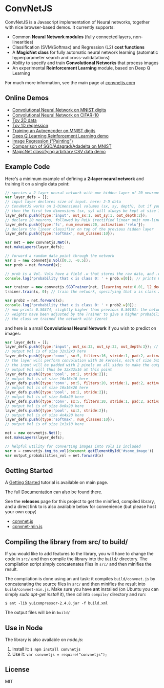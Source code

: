 
# ConvNetJS

ConvNetJS is a Javascript implementation of Neural networks, together with nice browser-based demos. It currently supports:

- Common **Neural Network modules** (fully connected layers, non-linearities)
- Classification (SVM/Softmax) and Regression (L2) **cost functions**
- A **MagicNet class** for fully automatic neural network learning (automatic hyperparameter search and cross-validatations)
- Ability to specify and train **Convolutional Networks** that process images
- An experimental **Reinforcement Learning** module, based on Deep Q Learning

For much more information, see the main page at [convnetjs.com](http://convnetjs.com)

## Online Demos
- [Convolutional Neural Network on MNIST digits](http://cs.stanford.edu/~karpathy/convnetjs/demo/mnist.html)
- [Convolutional Neural Network on CIFAR-10](http://cs.stanford.edu/~karpathy/convnetjs/demo/cifar10.html)
- [Toy 2D data](http://cs.stanford.edu/~karpathy/convnetjs/demo/classify2d.html)
- [Toy 1D regression](http://cs.stanford.edu/~karpathy/convnetjs/demo/regression.html)
- [Training an Autoencoder on MNIST digits](http://cs.stanford.edu/~karpathy/convnetjs/demo/autoencoder.html)
- [Deep Q Learning Reinforcement Learning demo](http://cs.stanford.edu/people/karpathy/convnetjs/demo/rldemo.html)
- [Image Regression ("Painting")](http://cs.stanford.edu/~karpathy/convnetjs/demo/image_regression.html)
- [Comparison of SGD/Adagrad/Adadelta on MNIST](http://cs.stanford.edu/people/karpathy/convnetjs/demo/trainers.html)
- [MagicNet classifying arbitrary CSV data demo](http://cs.stanford.edu/people/karpathy/convnetjs/demo/automatic.html)

## Example Code

Here's a minimum example of defining a **2-layer neural network** and training
it on a single data point:

```javascript
// species a 2-layer neural network with one hidden layer of 20 neurons
var layer_defs = [];
// input layer declares size of input. here: 2-D data
// ConvNetJS works on 3-Dimensional volumes (sx, sy, depth), but if you're not dealing with images
// then the first two dimensions (sx, sy) will always be kept at size 1
layer_defs.push({type:'input', out_sx:1, out_sy:1, out_depth:2});
// declare 20 neurons, followed by ReLU (rectified linear unit non-linearity)
layer_defs.push({type:'fc', num_neurons:20, activation:'relu'}); 
// declare the linear classifier on top of the previous hidden layer
layer_defs.push({type:'softmax', num_classes:10});

var net = new convnetjs.Net();
net.makeLayers(layer_defs);

// forward a random data point through the network
var x = new convnetjs.Vol([0.3, -0.5]);
var prob = net.forward(x); 

// prob is a Vol. Vols have a field .w that stores the raw data, and .dw that stores gradients
console.log('probability that x is class 0: ' + prob.w[0]); // prints 0.50101

var trainer = new convnetjs.SGDTrainer(net, {learning_rate:0.01, l2_decay:0.001});
trainer.train(x, 0); // train the network, specifying that x is class zero

var prob2 = net.forward(x);
console.log('probability that x is class 0: ' + prob2.w[0]);
// now prints 0.50374, slightly higher than previous 0.50101: the networks
// weights have been adjusted by the Trainer to give a higher probability to
// the class we trained the network with (zero)
```

and here is a small **Convolutional Neural Network** if you wish to predict on images:

```javascript
var layer_defs = [];
layer_defs.push({type:'input', out_sx:32, out_sy:32, out_depth:3}); // declare size of input
// output Vol is of size 32x32x3 here
layer_defs.push({type:'conv', sx:5, filters:16, stride:1, pad:2, activation:'relu'});
// the layer will perform convolution with 16 kernels, each of size 5x5.
// the input will be padded with 2 pixels on all sides to make the output Vol of the same size
// output Vol will thus be 32x32x16 at this point
layer_defs.push({type:'pool', sx:2, stride:2});
// output Vol is of size 16x16x16 here
layer_defs.push({type:'conv', sx:5, filters:20, stride:1, pad:2, activation:'relu'});
// output Vol is of size 16x16x20 here
layer_defs.push({type:'pool', sx:2, stride:2});
// output Vol is of size 8x8x20 here
layer_defs.push({type:'conv', sx:5, filters:20, stride:1, pad:2, activation:'relu'});
// output Vol is of size 8x8x20 here
layer_defs.push({type:'pool', sx:2, stride:2});
// output Vol is of size 4x4x20 here
layer_defs.push({type:'softmax', num_classes:10});
// output Vol is of size 1x1x10 here

net = new convnetjs.Net();
net.makeLayers(layer_defs);

// helpful utility for converting images into Vols is included
var x = convnetjs.img_to_vol(document.getElementById('#some_image'))
var output_probabilities_vol = net.forward(x)
```

## Getting Started
A [Getting Started](http://cs.stanford.edu/people/karpathy/convnetjs/started.html) tutorial is available on main page.

The full [Documentation](http://cs.stanford.edu/people/karpathy/convnetjs/docs.html) can also be found there.

See the **releases** page for this project to get the minified, compiled library, and a direct link to is also available below for convenience (but please host your own copy)

- [convnet.js](http://cs.stanford.edu/people/karpathy/convnetjs/build/convnet.js)
- [convnet-min.js](http://cs.stanford.edu/people/karpathy/convnetjs/build/convnet-min.js)

## Compiling the library from src/ to build/
If you would like to add features to the library, you will have to change the code in `src/` and then compile the library into the `build/` directory. The compilation script simply concatenates files in `src/` and then minifies the result.

The compilation is done using an ant task: it compiles `build/convnet.js` by concatenating the source files in `src/` and then minifies the result into `build/convnet-min.js`. Make sure you have **ant** installed (on Ubuntu you can simply *sudo apt-get install* it), then cd into `compile/` directory and run:

    $ ant -lib yuicompressor-2.4.8.jar -f build.xml

The output files will be in `build/`
## Use in Node
The library is also available on *node.js*:

1. Install it: `$ npm install convnetjs`
2. Use it: `var convnetjs = require("convnetjs");`

## License
MIT
